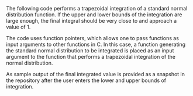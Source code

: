 The following code performs a trapezoidal integration
of a standard normal distribution function.  If the
upper and lower bounds of the integration are large enough,
the final integral should be very close to and approach a 
value of 1.  

The code uses function pointers, which allows one to pass
functions as input arguments to other functions in C.  In this
case, a function generating the standard normal distribution
to be integrated is placed as an input argument to the function 
that performs a trapezoidal integration of the normal distribution.

As sample output of the final integrated value is provided as
a snapshot in the repository after the user enters the lower
and upper bounds of integration.  






